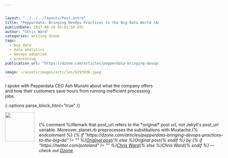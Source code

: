 ```yaml
---


layout: "../../../layouts/Post.astro"
title: "Pepperdata- Bringing DevOps Practices to the Big Data World [Audio]"
publishDate: 2017-08-18 05:01:59 UTC
author: "Chris Ward"
categories: writing dzone
tags:
  - big data
  - data analytics
  - devops adoption
  - processing
publication_url: "https://dzone.com/articles/pepperdata-bringing-devops-practices-to-the-big-da"

image: ~/assets/images/articles/6293938.jpeg
---
```

I spoke with Pepperdata CEO Ash Munshi about what the company offers and how their customers save hours from running inefficient processing jobs.


{::options parse_block_html="true" /}
<div class="author">
   <img src="https://www.rss-specifications.com/rss-spec-rss.gif" style="width: 96px; height: 96;">
   <span style="position: absolute; padding: 32px 15px;">{% comment %}Remark that post_url refers to the *original* post url, not Jekyll's post_url variable. Moreover, planet.rb preprocesses the substitutions with Mustache.{% endcomment %}
      <i>{% if "https://dzone.com/articles/pepperdata-bringing-devops-practices-to-the-big-da" != "" %}<a href="https://dzone.com/articles/pepperdata-bringing-devops-practices-to-the-big-da">Original post</a>{% else %}Original post{% endif %} by {% if "https://twitter.com/poteland" != "" %}<a href="https://twitter.com/poteland">Chris Ward</a>{% else %}Chris Ward{% endif %} &mdash; check out <a href="https://dzone.com">Dzone</a>.</i>
  </span>
</div>
